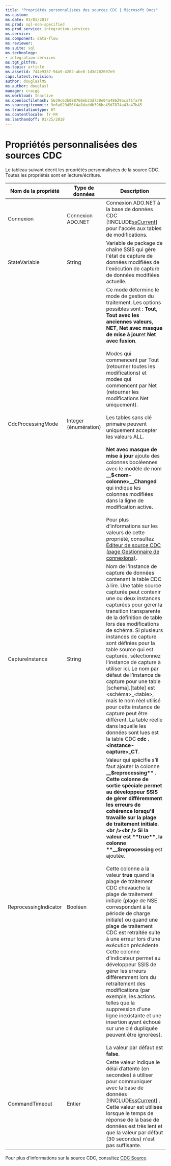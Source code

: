 ```yaml
---
title: "Propriétés personnalisées des sources CDC | Microsoft Docs"
ms.custom: 
ms.date: 03/01/2017
ms.prod: sql-non-specified
ms.prod_service: integration-services
ms.service: 
ms.component: data-flow
ms.reviewer: 
ms.suite: sql
ms.technology:
- integration-services
ms.tgt_pltfrm: 
ms.topic: article
ms.assetid: 744e9357-94a9-4202-abe8-1d3d202697e9
caps.latest.revision: 
author: douglaslMS
ms.author: douglasl
manager: craigg
ms.workload: Inactive
ms.openlocfilehash: 5639c63b088760eb33d730e04a48629acaf1fa79
ms.sourcegitcommit: 9e6a029456f4a8daddb396bc45d7874a43a47b45
ms.translationtype: HT
ms.contentlocale: fr-FR
ms.lasthandoff: 01/25/2018
---
```

# <a name="cdc-source-custom-properties"></a>Propriétés personnalisées des sources CDC
  Le tableau suivant décrit les propriétés personnalisées de la source CDC. Toutes les propriétés sont en lecture/écriture.  
  
|Nom de la propriété|Type de données|Description|  
|-------------------|---------------|-----------------|  
|Connexion|Connexion ADO.NET|Connexion ADO.NET à la base de données CDC [!INCLUDE[ssCurrent](../../includes/sscurrent-md.md)] pour l'accès aux tables de modifications.|  
|StateVariable|String|Variable de package de chaîne SSIS qui gère l'état de capture de données modifiées de l'exécution de capture de données modifiées actuelle.|  
|CdcProcessingMode|Integer (énumération)|Ce mode détermine le mode de gestion du traitement. Les options possibles sont : **Tout**, **Tout avec les anciennes valeurs**, **NET**, **Net avec masque de mise à jour**et **Net avec fusion**.<br /><br /> Modes qui commencent par Tout (retourner toutes les modifications) et modes qui commencent par Net (retourner les modifications Net uniquement).<br /><br /> Les tables sans clé primaire peuvent uniquement accepter les valeurs ALL.<br /><br /> **Net avec masque de mise à jour** ajoute des colonnes booléennes avec le modèle de nom **__$\<nom-colonne>\__Changed** qui indique les colonnes modifiées dans la ligne de modification active.<br /><br /> Pour plus d’informations sur les valeurs de cette propriété, consultez [Éditeur de source CDC &#40;page Gestionnaire de connexions&#41;](../../integration-services/data-flow/cdc-source-editor-connection-manager-page.md).|  
|CaptureInstance|String|Nom de l'instance de capture de données contenant la table CDC à lire. Une table source capturée peut contenir une ou deux instances capturées pour gérer la transition transparente de la définition de table lors des modifications de schéma. Si plusieurs instances de capture sont définies pour la table source qui est capturée, sélectionnez l'instance de capture à utiliser ici. Le nom par défaut de l’instance de capture pour une table [schema].[table] est \<schéma>_\<table>, mais le nom réel utilisé pour cette instance de capture peut être différent. La table réelle dans laquelle les données sont lues est la table CDC **cdc .\<instance-capture>_CT**.|  
|ReprocessingIndicator|Booléen|Valeur qui spécifie s’il faut ajouter la colonne **__$reprocessing** . Cette colonne de sortie spéciale permet au développeur SSIS de gérer différemment les erreurs de cohérence lorsqu'il travaille sur la plage de traitement initiale.<br /><br /> Si la valeur est **true**, la colonne  **__$reprocessing** est ajoutée.<br /><br /> Cette colonne a la valeur **true** quand la plage de traitement CDC chevauche la plage de traitement initiale (plage de NSE correspondant à la période de charge initiale) ou quand une plage de traitement CDC est retraitée suite à une erreur lors d’une exécution précédente. Cette colonne d'indicateur permet au développeur SSIS de gérer les erreurs différemment lors du retraitement des modifications (par exemple, les actions telles que la suppression d'une ligne inexistante et une insertion ayant échoué sur une clé dupliquée peuvent être ignorées).<br /><br /> La valeur par défaut est **false**.|  
|CommandTimeout|Entier|Cette valeur indique le délai d’attente (en secondes) à utiliser pour communiquer avec la base de données [!INCLUDE[ssCurrent](../../includes/sscurrent-md.md)] . Cette valeur est utilisée lorsque le temps de réponse de la base de données est très lent et que la valeur par défaut (30 secondes) n'est pas suffisante.|  
  
 Pour plus d'informations sur la source CDC, consultez [CDC Source](../../integration-services/data-flow/cdc-source.md).  
  
  
